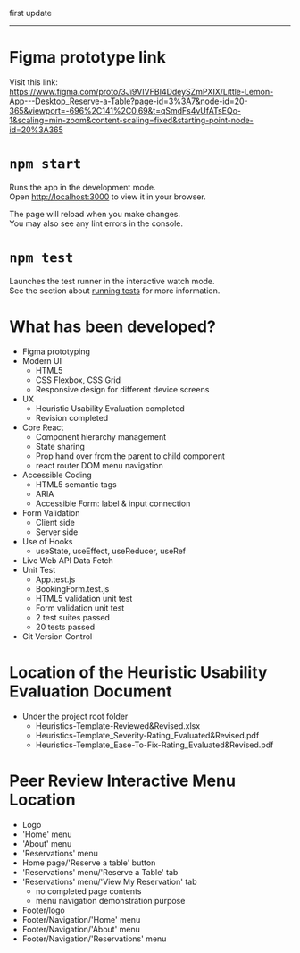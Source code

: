 first update

---
# Figma prototype link

Visit this link: https://www.figma.com/proto/3Ji9VIVFBI4DdeySZmPXIX/Little-Lemon-App---Desktop_Reserve-a-Table?page-id=3%3A7&node-id=20-365&viewport=-696%2C141%2C0.69&t=qSmdFs4vUfATsEQo-1&scaling=min-zoom&content-scaling=fixed&starting-point-node-id=20%3A365

# `npm start`

Runs the app in the development mode.\
Open [http://localhost:3000](http://localhost:3000) to view it in your browser.

The page will reload when you make changes.\
You may also see any lint errors in the console.

# `npm test`

Launches the test runner in the interactive watch mode.\
See the section about [running tests](https://facebook.github.io/create-react-app/docs/running-tests) for more information.

# What has been developed?
- Figma prototyping
- Modern UI
  - HTML5
  - CSS Flexbox, CSS Grid
  - Responsive design for different device screens
- UX
  - Heuristic Usability Evaluation completed
  - Revision completed
- Core React
  - Component hierarchy management
  - State sharing
  - Prop hand over from the parent to child component
  - react router DOM menu navigation
- Accessible Coding
  - HTML5 semantic tags
  - ARIA
  - Accessible Form: label & input connection
- Form Validation
  - Client side
  - Server side
- Use of Hooks
  - useState, useEffect, useReducer, useRef
- Live Web API Data Fetch
- Unit Test
  - App.test.js
  - BookingForm.test.js
  - HTML5 validation unit test
  - Form validation unit test
  - 2 test suites passed 
  - 20 tests passed
- Git Version Control
 
# Location of the Heuristic Usability Evaluation Document
- Under the project root folder
  - Heuristics-Template-Reviewed&Revised.xlsx
  - Heuristics-Template_Severity-Rating_Evaluated&Revised.pdf
  - Heuristics-Template_Ease-To-Fix-Rating_Evaluated&Revised.pdf
 
# Peer Review Interactive Menu Location
- Logo
- 'Home' menu
- 'About' menu
- 'Reservations' menu
- Home page/'Reserve a table' button
- 'Reservations' menu/'Reserve a Table' tab
- 'Reservations' menu/'View My Reservation' tab
  - no completed page contents
  - menu navigation demonstration purpose
- Footer/logo
- Footer/Navigation/'Home' menu
- Footer/Navigation/'About' menu
- Footer/Navigation/'Reservations' menu
